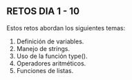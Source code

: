 ## RETOS DIA 1 - 10
Estos retos abordan los siguientes temas:

1. Definición de variables.
2. Manejo de strings.
3. Uso de la función type().
4. Operadores aritméticos.
5. Funciones de listas.
